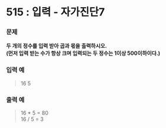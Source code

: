 # 515 : 입력 - 자가진단7

### 문제
**두 개의 정수를 입력 받아 곱과 몫을 출력하시오.  
(먼저 입력 받는 수가 항상 크며 입력되는 두 정수는 1이상 500이하이다.)**

### 입력 예
> 16 5

### 출력 예
> 16 * 5 = 80  
> 16 / 5 = 3
